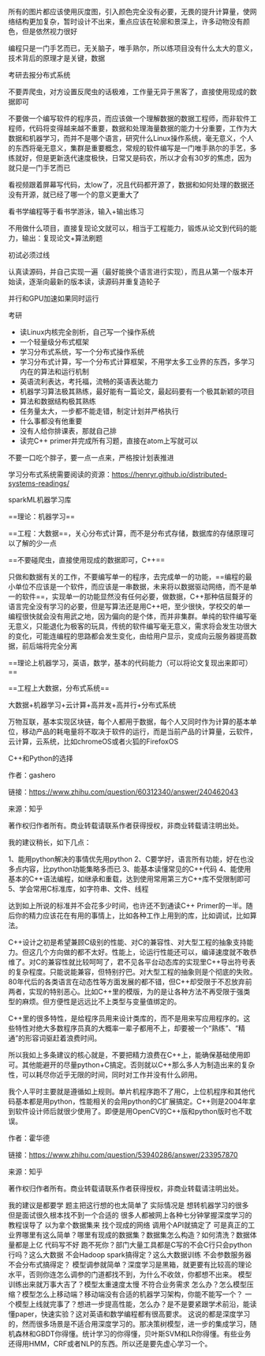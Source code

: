 所有的图片都应该使用灰度图，引入颜色完全没有必要，无畏的提升计算量，使网络结构更加复杂，暂时设计不出来，重点应该在轮廓和景深上，许多动物没有颜色，但是依然视力很好

编程只是一门手艺而已，无关脑子，唯手熟尔，所以练项目没有什么太大的意义，技术背后的原理才是关键，数据

考研去报分布式系统

不要弄爬虫，对方设置反爬虫的话极难，工作量无异于黑客了，直接使用现成的数据即可

不要做一个编写软件的程序员，而应该做一个理解数据的数据工程师，而非软件工程师，代码将变得越来越不重要，数据和处理海量数据的能力十分重要，工作为大数据和机器学习，而并不是哪个语言，研究什么Linux操作系统，毫无意义，个人的东西将毫无意义，集群是重要概念，常规的软件编写是一门唯手熟尔的手艺，多练就好，但是更新迭代速度极快，日常又是码农，所以才会有30岁的焦虑，因为就只是一门手艺而已

看视频跟着屏幕写代码，太low了，况且代码都开源了，数据和如何处理的数据还没有开源，就已经了哪一个的意义更重大了

看书学编程等于看书学游泳，输入+输出练习

不用做什么项目，直接复现论文就可以，相当于工程能力，锻炼从论文到代码的能力，输出：复现论文+算法刷题

初试必须过线

认真读源码，并自己实现一遍（最好能换个语言进行实现），而且从第一个版本开始读，逐渐向最新的版本读，读源码并重复造轮子

并行和GPU加速如果同时运行

考研

- 读Linux内核完全剖析，自己写一个操作系统
- 一个轻量级分布式框架
- 学习分布式系统，写一个分布式操作系统
- 学习分布式计算，写一个分布式计算框架，不用学太多工业界的东西，多学习内在的算法和运行机制
- 英语流利表达，考托福，流畅的英语表达能力
- 机器学习算法极其熟练，最好能有一篇论文，最起码要有一个极其新颖的项目
- 算法和数据结构极其熟练
- 任务量太大，一步都不能走错，制定计划并严格执行
- 什么事都没有他重要
- 没有人给你排课表，那就自己排
- 读完C++ primer并完成所有习题，直接在atom上写就可以

不要一口吃个胖子，要一点一点来，严格按计划表推进

学习分布式系统需要阅读的资源：https://henryr.github.io/distributed-systems-readings/



sparkML机器学习库



==理论：机器学习==

==工程：大数据==，关心分布式计算，而不是分布式存储，数据库的存储原理可以了解的少一点



==不要碰爬虫，直接使用现成的数据即可，C++==



只做和数据有关的工作，不要编写单一的程序，去完成单一的功能，==编程的最小单位不应该是一个软件，而应该是一串数据，未来将以数据驱动网络，而不是单一的软件==，实现单一的功能显然没有任何必要，做数据，C++那种佶屈聱牙的语言完全没有学习的必要，但是写算法还是用C++吧，至少很快，学校交的单一编程很快就会没有用武之地，因为偏向的是个体，而并非集群。单纯的软件编写毫无意义，只能退化为极客的玩具，传统的软件编写毫无意义，需求将会发生功很大的变化，可能连编程的思路都会发生变化，由给用户显示，变成向云服务器提高数据，前后端将完全分离



==理论上机器学习，英语，数学，基本的代码能力（可以将论文复现出来即可）==

==工程上大数据，分布式系统==





大数据+机器学习+云计算+高并发+高并行+分布式系统



万物互联，基本实现区块链，每个人都用于数据，每个人又同时作为计算的基本单位，移动产品的耗电量将不取决于软件的运行，而是当前产品的计算量，云软件，云计算，云系统，比如chromeOS或者火狐的FirefoxOS



C++和Python的选择

作者：gashero

链接：https://www.zhihu.com/question/60312340/answer/240462043

来源：知乎

著作权归作者所有。商业转载请联系作者获得授权，非商业转载请注明出处。

我的建议稍长，如下几点：

1、能用python解决的事情优先用python
2、C要学好，语言所有功能，好在也没多点内容，比python功能集略多而已
3、能基本读懂常见的C++代码
4、能使用基本的C++语法编程，如继承和重载，达到使用常用第三方C++库不受限制即可
5、学会常用C标准库，如字符串、文件、线程

达到如上所说的标准并不会花多少时间，也许还不到通读C++ Primer的一半。随后你的精力应该花在有用的事情上，比如各种工作上用到的库，比如调试，比如算法。

C++设计之初是希望兼顾C级别的性能、对C的兼容性、对大型工程的抽象支持能力。但这几个方向做的都不太好。性能上，论运行性能还可以，编译速度就不敢恭维了。对C的兼容性就比较呵呵了，君不见各平台动态库的实现里C++导出符号表的复杂程度。只能说能兼容，但特别拧巴。对大型工程的抽象则是个彻底的失败。80年代后的各类语言在动态性等方面发展的都不错，但C++却受限于不忍放弃前两者，实现的特别恶心。比如C++里的模版，为的是让各种方法不再受限于强类型的麻烦。但方便性是远远比不上类型与变量值绑定的。

C++里的很多特性，是给程序员用来设计类库的，而不是用来写应用程序的。这些特性对绝大多数程序员真的大概率一辈子都用不上，却要被一个“熟练”、“精通”的形容词驱赶着浪费时间。

所以我如上多条建议的核心就是，不要把精力浪费在C++上，能确保基础使用即可。其他能避开的尽量python+C搞定。否则就以C++那么多人为制造出来的复杂性，可以耗尽你近乎无限的时间，同时对工作并没有什么卵用。

我个人平时主要就是遵循如上规则。单片机程序跑不了用C，上位机程序和其他代码基本都是用python，性能相关的会用python的C扩展搞定。C++则是2004年拿到软件设计师后就很少使用了。即便是用OpenCV的C++版和python版时也不耽误。



作者：霍华德

链接：https://www.zhihu.com/question/53940286/answer/233957870

来源：知乎

著作权归作者所有。商业转载请联系作者获得授权，非商业转载请注明出处。

我的建议是都要学 
题主把这行想的也太简单了 实际情况是 想转机器学习的很多 但是面试很久根本找不到一个合适的
很多人都被网上各种七分钟掌握深度学习的教程误导了 以为拿个数据集来 找个现成的网络 调用个API就搞定了
可是真正的工业界哪里有这么简单？哪里有现成的数据集？数据集怎么构造？如何清洗？数据体量都是上亿 代码写不好 跑不死你？部门大量工具都是C写的不会C行只会python行吗？这么大数据 不会Hadoop spark搞得定？这么大数据训练 不会参数服务器 不会分布式搞得定？
模型调参就简单？深度学习是黑箱，就更要有比较高的理论水平，否则你连怎么调参的门道都找不到，为什么不收敛，你都想不出来。
模型训练出来就万事大吉了？模型太重速度太慢 不符合业务需求 怎么办？怎么模型压缩？模型怎么上移动端？移动端没有合适的机器学习架构，你能不能写一个？
一个模型上线就完事了？想进一步提高性能，怎么办？是不是要紧跟学术前沿，能读懂paper，快速实验？这对英语和数学编程都有很高要求。
这说的都是深度学习的，然而很多场景是不适合用深度学习的。那决策树模型，进一步的集成学习，随机森林和GBDT你得懂。统计学习的你得懂，贝叶斯SVM和LR你得懂。有些业务还得用HMM，CRF或者NLP的东西。所以还是要先虚心学习一个。